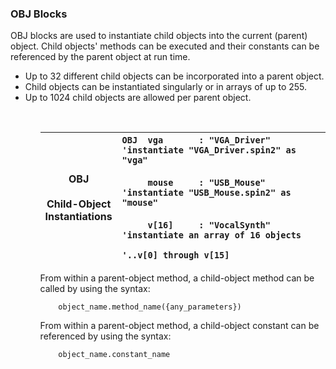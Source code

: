 ### OBJ Blocks

OBJ blocks are used to instantiate child objects into the current (parent) object. Child objects' methods can be executed and their constants can be referenced by the parent object at run time.

<ul>
  <li>Up to 32 different child objects can be incorporated into a parent object.</li>
  <li>Child objects can be instantiated singularly or in arrays of up to 255.</li>
  <li>Up to 1024 child objects are allowed per parent object.</li>
<ul>
<br/>

|OBJ<br/><br/>Child-Object<br/>Instantiations|```OBJ  vga       : "VGA_Driver"     'instantiate "VGA_Driver.spin2" as "vga"```<br/><br/>```     mouse     : "USB_Mouse"      'instantiate "USB_Mouse.spin2" as "mouse"```<br/><br/>```     v[16]     : "VocalSynth"     'instantiate an array of 16 objects```<br/>```                                  '..v[0] through v[15]```|  
|---|:---|  

From within a parent-object method, a child-object method can be called by using the syntax:

        object_name.method_name({any_parameters})


From within a parent-object method, a child-object constant can be referenced by using the syntax:

        object_name.constant_name
